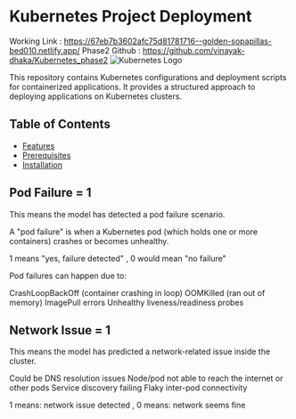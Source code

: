# Kubernetes Project Deployment
Working Link : https://67eb7b3602afc75d81781716--golden-sopapillas-bed010.netlify.app/
Phase2 Github : https://github.com/vinayak-dhaka/Kubernetes_phase2
![Kubernetes Logo](https://upload.wikimedia.org/wikipedia/commons/3/39/Kubernetes_logo_without_workmark.svg)


This repository contains Kubernetes configurations and deployment scripts for containerized applications. It provides a structured approach to deploying applications on Kubernetes clusters.

## Table of Contents
- [Features](#features)
- [Prerequisites](#prerequisites)
- [Installation](#installation)


## Pod Failure = 1
This means the model has detected a pod failure scenario.

A "pod failure" is when a Kubernetes pod (which holds one or more containers) crashes or becomes unhealthy.

1 means "yes, failure detected" ,
0 would mean "no failure"

Pod failures can happen due to:

CrashLoopBackOff (container crashing in loop)
OOMKilled (ran out of memory)
ImagePull errors
Unhealthy liveness/readiness probes

## Network Issue = 1
This means the model has predicted a network-related issue inside the cluster.

Could be DNS resolution issues
Node/pod not able to reach the internet or other pods
Service discovery failing
Flaky inter-pod connectivity

1 means: network issue detected ,
0 means: network seems fine


